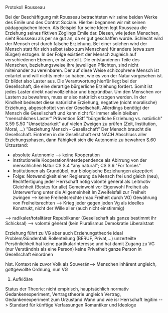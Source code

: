 Protokoll Rousseau

Bei der Beschäftigung mit Rousseau betrachteten wir seine beiden Werke des Émile und des Contrat Sociale.
Hierbei begannen wir mit seinen pädagogischen Ideen.
Als Beispiel für seine Ideen legt Rousseau die Erziehung seines fiktiven Zöglings Émile dar.
Diesen, wie jeden Menschen, sieht Rousseau als per se gut an, da er gut geschaffen wurde.
Schlecht wird der Mensch erst durch falsche Erziehung.
Bei einer solchen wird der Mensch statt für sich selbst (also zum Menschen) für andere (etwa zum Bürger) erzogen.
In der Folge existiert der Mensch zugleich auf verschiedenen Ebenen, er ist zerteilt.
Die entstandenen Teile des Menschen, beziehungsweise ihre jeweiligen Pflichten, sind nicht miteinander zu vereinbaren.
Der auf diese Weise schizophrene Mensch ist entartet und will nichts mehr so haben, wie es von der Natur vorgesehen ist.
Er bildet also Laster aus.
Die Verantwortung hierfür liegt bei der Gesellschaft, die eine derartige bürgerliche Erziehung fordert.
Somit ist jedes Laster direkt nachvollziehbar und begründbar.
Um den Menschen vor Lastern zu bewahren, muss er also natürlich erzogen werden.
In der Kindheit bedeutet diese natürliche Erziehung, negative (nicht moralische) Erziehung, abgeschottet von der Gesellschaft.
Allerdings benötigt der Mensch die Gesellschaft und kann nicht für immer allein bleiben
"menschliches Laster" Prävention 53ff
"bürgerliche Erziehung vs. natürlich" S.59  S.50
"Umsetzbarkeit" auf vielen Zweigen zu prüfen (Zeit, Institution, Moral, ...)
"Beziehung Mensch - Gesellschaft" Der Mensch braucht die Gesellschaft. Eintreten in die Gesellschaft erst NACH Abschluss aller Erziehungsphasen, dann Fähigkeit sich die Autonomie zu bewahren S.60
Urzustand:
- absolute Autonomie --> keine Kooperation
- institutionelle Kooperation/Interdependence als Abirrung von der menschlichen Natur CS S.4 "any natural"; CS S.6 "For forces"
- Institutionen als Grundübel, nur biologische Beziehungen akzeptiert
- Folge: Notwendigkeit einer Regierung
da Mensch frei und gleich (neu), Rechtfertigung jeder Herrschaft nötig
volonté général als Leitmotiv
Gleichheit (Bestes für alle) Gemeinwohl vor Eigenwohl
Freiheit als Unterwerfung unter die Allgemeinheit
Im Zweifelsfall zur Freiheit zwingen
--> keine Freiheitsrechte (max Freiheit durch VG) Gewährung von Freiheitsrechten --> Krieg jeder gegen jeden
Vg als ideelles Konstrukt, nicht der Wille aller (auch nicht einstimmig)

--> radikaler/totalitärer Republikaner (Gesellschaft als ganze bestimmt ihr Schicksal) --> volonté général (kein Pluralismus Demokratie Liberalstaat

Erziehung führt zu VG
aber auch Erziehungstheorie ideal
Problem/Sündenfall: Rollenteilung (BERUF, Privat,...)
unzerteilte Persönlichkeit hat keine partikularInteresse und hat damit Zugang zu VG (nur Verständnis als eine Person) keine Privatheit ganze Person in Gesellschaft einordnen

hist. Kontext nie zuvor Volk als Souverän--> Menschen inhärent ungleich, gottgewollte Ordnung, nun VG
1. Aufklöäre

Status der Theorie: nicht empirisch, hauptsächlich normativ Gedankenexperiment, Vertragstheorie ungleich Vertrag, Gedankenexperiment zum Urzustand
Wann und wie isr Herrschaft legitim --> Standard für künftige Verfassungen
Romantiker und Ideologe
